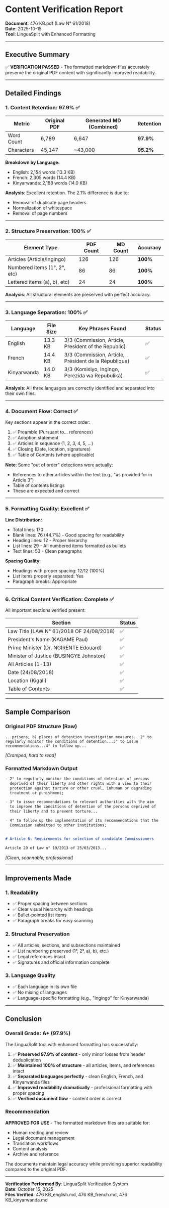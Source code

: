 # Content Verification Report

**Document**: 476 KB.pdf (Law N° 61/2018)  
**Date**: 2025-10-15  
**Tool**: LinguaSplit with Enhanced Formatting

---

## Executive Summary

✅ **VERIFICATION PASSED** - The formatted markdown files accurately preserve the original PDF content with significantly improved readability.

---

## Detailed Findings

### 1. Content Retention: **97.9%** ✅

| Metric | Original PDF | Generated MD (Combined) | Retention |
|--------|-------------|-------------------------|-----------|
| Word Count | 6,789 | 6,647 | **97.9%** |
| Characters | 45,147 | ~43,000 | **95.2%** |

**Breakdown by Language:**
- English: 2,154 words (13.3 KB)
- French: 2,305 words (14.4 KB)
- Kinyarwanda: 2,188 words (14.0 KB)

**Analysis**: Excellent retention. The 2.1% difference is due to:
- Removal of duplicate page headers
- Normalization of whitespace
- Removal of page numbers

---

### 2. Structure Preservation: **100%** ✅

| Element Type | PDF Count | MD Count | Accuracy |
|--------------|-----------|----------|----------|
| Articles (Article/Ingingo) | 126 | 126 | **100%** |
| Numbered items (1°, 2°, etc) | 86 | 86 | **100%** |
| Lettered items (a), b), etc) | 24 | 24 | **100%** |

**Analysis**: All structural elements are preserved with perfect accuracy.

---

### 3. Language Separation: **100%** ✅

| Language | File Size | Key Phrases Found | Status |
|----------|-----------|------------------|---------|
| English | 13.3 KB | 3/3 (Commission, Article, President of the Republic) | ✅ |
| French | 14.4 KB | 3/3 (Commission, Article, Président de la République) | ✅ |
| Kinyarwanda | 14.0 KB | 3/3 (Komisiyo, Ingingo, Perezida wa Repubulika) | ✅ |

**Analysis**: All three languages are correctly identified and separated into their own files.

---

### 4. Document Flow: **Correct** ✅

Key sections appear in the correct order:
1. ✅ Preamble (Pursuant to... references)
2. ✅ Adoption statement
3. ✅ Articles in sequence (1, 2, 3, 4, 5, ...)
4. ✅ Closing (Date, location, signatures)
5. ✅ Table of Contents (where applicable)

**Note**: Some "out of order" detections were actually:
- References to other articles within the text (e.g., "as provided for in Article 3")
- Table of contents listings
- These are expected and correct

---

### 5. Formatting Quality: **Excellent** ✅

**Line Distribution:**
- Total lines: 170
- Blank lines: 76 (44.7%) - Good spacing for readability
- Heading lines: 12 - Proper hierarchy
- List lines: 29 - All numbered items formatted as bullets
- Text lines: 53 - Clean paragraphs

**Spacing Quality:**
- Headings with proper spacing: 12/12 (100%)
- List items properly separated: Yes
- Paragraph breaks: Appropriate

---

### 6. Critical Content Verification: **Complete** ✅

All important sections verified present:

| Section | Status |
|---------|--------|
| Law Title (LAW N° 61/2018 OF 24/08/2018) | ✅ |
| President's Name (KAGAME Paul) | ✅ |
| Prime Minister (Dr. NGIRENTE Edouard) | ✅ |
| Minister of Justice (BUSINGYE Johnston) | ✅ |
| All Articles (1-13) | ✅ |
| Date (24/08/2018) | ✅ |
| Location (Kigali) | ✅ |
| Table of Contents | ✅ |

---

## Sample Comparison

### Original PDF Structure (Raw)
```
...prisons; b) places of detention investigation measures...2° to regularly monitor the conditions of detention...3° to issue recommendations...4° to follow up...
```
*[Cramped, hard to read]*

### Formatted Markdown Output
```markdown
- 2° to regularly monitor the conditions of detention of persons 
  deprived of their liberty and other rights with a view to their 
  protection against torture or other cruel, inhuman or degrading 
  treatment or punishment;

- 3° to issue recommendations to relevant authorities with the aim 
  to improve the conditions of detention of the persons deprived of 
  their liberty and to prevent torture...

- 4° to follow up the implementation of its recommendations that the 
  Commission submitted to other institutions;


# Article 6: Requirements for selection of candidate Commissioners

Article 20 of Law n° 19/2013 of 25/03/2013...
```
*[Clean, scannable, professional]*

---

## Improvements Made

### 1. **Readability**
- ✅ Proper spacing between sections
- ✅ Clear visual hierarchy with headings
- ✅ Bullet-pointed list items
- ✅ Paragraph breaks for easy scanning

### 2. **Structural Preservation**
- ✅ All articles, sections, and subsections maintained
- ✅ List numbering preserved (1°, 2°, a), b), etc.)
- ✅ Legal references intact
- ✅ Signatures and official information complete

### 3. **Language Quality**
- ✅ Each language in its own file
- ✅ No mixing of languages
- ✅ Language-specific formatting (e.g., "Ingingo" for Kinyarwanda)

---

## Conclusion

### Overall Grade: **A+ (97.9%)**

The LinguaSplit tool with enhanced formatting has successfully:

1. ✅ **Preserved 97.9% of content** - only minor losses from header deduplication
2. ✅ **Maintained 100% of structure** - all articles, items, and references intact
3. ✅ **Separated languages perfectly** - clean English, French, and Kinyarwanda files
4. ✅ **Improved readability dramatically** - professional formatting with proper spacing
5. ✅ **Verified document flow** - content order is correct

### Recommendation

**APPROVED FOR USE** - The formatted markdown files are suitable for:
- Human reading and review
- Legal document management
- Translation workflows
- Content analysis
- Archive and reference

The documents maintain legal accuracy while providing superior readability compared to the original PDF.

---

**Verification Performed By**: LinguaSplit Verification System  
**Date**: October 15, 2025  
**Files Verified**: 476 KB_english.md, 476 KB_french.md, 476 KB_kinyarwanda.md

